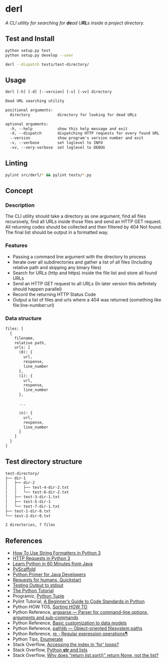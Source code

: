 # derl

*A CLI utility for searching for **de**ad U**RL**s inside a project directory.*

## Test and Install

```sh
python setup.py test
python setup.py develop --user

derl --dispatch tests/test-directory/
```

## Usage

```txt
derl [-h] [-d] [--version] [-v] [-vv] directory

Dead URL searching utility

positional arguments:
  directory            directory for looking for dead URLs

optional arguments:
  -h, --help           show this help message and exit
  -d, --dispatch       dispatching HTTP requests for every found URL
  --version            show program's version number and exit
  -v, --verbose        set loglevel to INFO
  -vv, --very-verbose  set loglevel to DEBUG
```

## Linting

```sh
pylint src/derl/* && pylint tests/*.py
```

## Concept

### Description

The CLI utility should take a directory as one argument, find all files recursively,
find all URLs inside those files and send an HTTP GET request. All returning codes
should be collected and then filtered by 404 Not found. The final list should be
output in a formatted way.

### Features

- Passing a command line argument with the directory to process
- Iterate over all subdirectories and gather a list of all files
  (Including relative path and skipping any binary files)
- Search for URLs (http and https) inside the file list and store all found URLs
- Send an HTTP GET request to all URLs (In later version this definitely should happen parallel)
- Record the returning HTTP Status Code
- Output a list of files and urls where a 404 was returned (something like file:line-number:url)

### Data structure

```txt
files: [
  {
    filename,
    relative path,
    urls: [
      (0): {
        url,
        response,
        line_number
      },
      (1): {
        url,
        response,
        line_number
      },

      ...

      (n): {
        url,
        response,
        line_number
      }
    ]
  }
]
```

## Test directory structure

```txt
test-directory/
├── dir-1
│   ├── dir-2
│   │   ├── test-4-dir-2.txt
│   │   └── test-6-dir-2.txt
│   ├── test-3-dir-1.txt
│   ├── test-5-dir-1
│   └── test-7-dir-1.txt
├── test-1-dir-0.txt
└── test-2-dir-0.txt

2 directories, 7 files
```

## References

- [How To Use String Formatters in Python 3](https://www.digitalocean.com/community/tutorials/how-to-use-string-formatters-in-python-3)
- [HTTP Requests in Python 3](https://www.twilio.com/blog/2016/12/http-requests-in-python-3.html)
- [Learn Python in 60 Minutes from Java](https://www.youtube.com/watch?v=xLovcfIugy8)
- [PyScaffold](https://pyscaffold.org/)
- [Python Primer for Java Developers](https://lobster1234.github.io/2017/05/25/python-java-primer/)
- [Requests for humans, Quickstart](https://requests.readthedocs.io/en/master/user/quickstart/)
- [Testing Output to stdout](https://www.geeksforgeeks.org/python-testing-output-to-stdout/)
- [The Python Tutorial](https://docs.python.org/3.7/tutorial/index.html)
- Programiz, [Python Tuple](https://www.programiz.com/python-programming/tuple)
- Pylint Tutorial, [A Beginner’s Guide to Code Standards in Python](https://docs.pylint.org/en/1.6.0/tutorial.html)
- Python HOW TOS, [Sorting HOW TO](https://docs.python.org/3/howto/sorting.html)
- Python Reference, [argparse — Parser for command-line options, arguments and sub-commands](https://docs.python.org/3/library/argparse.html#action)
- Python Reference, [Basic customization to data models](https://docs.python.org/3/reference/datamodel.html#customization)
- Python Reference, [pathlib — Object-oriented filesystem paths](https://docs.python.org/3/library/pathlib.html)
- Python Reference, [re - Regular expression operations¶](https://docs.python.org/3/library/re.html)
- Python Tips, [Enumerate](https://book.pythontips.com/en/latest/enumerate.html)
- Stack Overflow, [Accessing the index in 'for' loops?](https://stackoverflow.com/questions/522563/accessing-the-index-in-for-loops)
- Stack Overflow, [Python __str__ and lists](https://stackoverflow.com/questions/727761/python-str-and-lists)
- Stack Overflow, [Why does “return list.sort()” return None, not the list?](https://stackoverflow.com/questions/7301110/why-does-return-list-sort-return-none-not-the-list)
